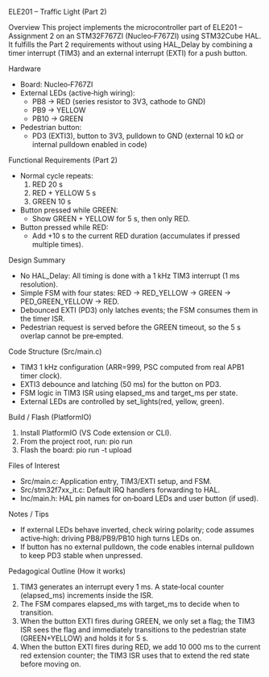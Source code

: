 ELE201 – Traffic Light (Part 2)

Overview
This project implements the microcontroller part of ELE201 – Assignment 2 on an STM32F767ZI (Nucleo‑F767ZI) using STM32Cube HAL. It fulfills the Part 2 requirements without using HAL_Delay by combining a timer interrupt (TIM3) and an external interrupt (EXTI) for a push button.

Hardware
- Board: Nucleo‑F767ZI
- External LEDs (active‑high wiring):
  - PB8  → RED (series resistor to 3V3, cathode to GND)
  - PB9  → YELLOW
  - PB10 → GREEN
- Pedestrian button:
  - PD3 (EXTI3), button to 3V3, pulldown to GND (external 10 kΩ or internal pulldown enabled in code)

Functional Requirements (Part 2)
- Normal cycle repeats:
  1) RED 20 s
  2) RED + YELLOW 5 s
  3) GREEN 10 s
- Button pressed while GREEN:
  - Show GREEN + YELLOW for 5 s, then only RED.
- Button pressed while RED:
  - Add +10 s to the current RED duration (accumulates if pressed multiple times).

Design Summary
- No HAL_Delay: All timing is done with a 1 kHz TIM3 interrupt (1 ms resolution).
- Simple FSM with four states: RED → RED_YELLOW → GREEN → PED_GREEN_YELLOW → RED.
- Debounced EXTI (PD3) only latches events; the FSM consumes them in the timer ISR.
- Pedestrian request is served before the GREEN timeout, so the 5 s overlap cannot be pre‑empted.

Code Structure (Src/main.c)
- TIM3 1 kHz configuration (ARR=999, PSC computed from real APB1 timer clock).
- EXTI3 debounce and latching (50 ms) for the button on PD3.
- FSM logic in TIM3 ISR using elapsed_ms and target_ms per state.
- External LEDs are controlled by set_lights(red, yellow, green).

Build / Flash (PlatformIO)
1) Install PlatformIO (VS Code extension or CLI).
2) From the project root, run: pio run
3) Flash the board: pio run -t upload

Files of Interest
- Src/main.c: Application entry, TIM3/EXTI setup, and FSM.
- Src/stm32f7xx_it.c: Default IRQ handlers forwarding to HAL.
- Inc/main.h: HAL pin names for on‑board LEDs and user button (if used).

Notes / Tips
- If external LEDs behave inverted, check wiring polarity; code assumes active‑high: driving PB8/PB9/PB10 high turns LEDs on.
- If button has no external pulldown, the code enables internal pulldown to keep PD3 stable when unpressed.

Pedagogical Outline (How it works)
1) TIM3 generates an interrupt every 1 ms. A state‑local counter (elapsed_ms) increments inside the ISR.
2) The FSM compares elapsed_ms with target_ms to decide when to transition.
3) When the button EXTI fires during GREEN, we only set a flag; the TIM3 ISR sees the flag and immediately transitions to the pedestrian state (GREEN+YELLOW) and holds it for 5 s.
4) When the button EXTI fires during RED, we add 10 000 ms to the current red extension counter; the TIM3 ISR uses that to extend the red state before moving on.


